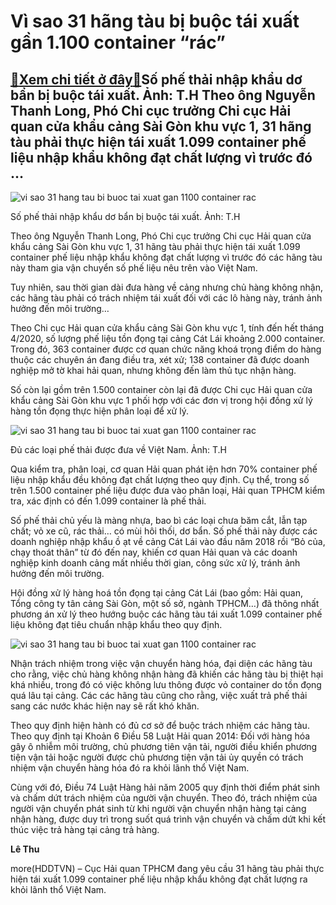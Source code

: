 Vì sao 31 hãng tàu bị buộc tái xuất gần 1.100 container “rác”
=============================================================

[:gift:Xem chi tiết ở đây:gift:](https://hddtvn.com/vi-sao-31-hang-tau-bi-buoc-tai-xuat-gan-1-100-container-rac/)Số phế thải nhập khẩu dơ bẩn bị buộc tái xuất. Ảnh: T.H Theo ông Nguyễn Thanh Long, Phó Chi cục trưởng Chi cục Hải quan cửa khẩu cảng Sài Gòn khu vực 1, 31 hãng tàu phải thực hiện tái xuất 1.099 container phế liệu nhập khẩu không đạt chất lượng vì trước đó …
------------------------------------------------------------------------------------------------------------------------------------------------------------------------------------------------------------------------------------------------------------------





![vi sao 31 hang tau bi buoc tai xuat gan 1100 container rac](https://haiquanonline.com.vn/stores/news_dataimages/hoalt/062020/11/07/in_article/5047_phe_thai_2.jpg?rt=20200611083641 "Vì sao 31 hãng tàu bị buộc tái xuất gần 1.100 container “rác”")


Số phế thải nhập khẩu dơ bẩn bị buộc tái xuất. Ảnh: T.H



Theo ông Nguyễn Thanh Long, Phó Chi cục trưởng Chi cục Hải quan cửa khẩu cảng Sài Gòn khu vực 1, 31 hãng tàu phải thực hiện tái xuất 1.099 container phế liệu nhập khẩu không đạt chất lượng vì trước đó các hãng tàu này tham gia vận chuyển số phế liệu nêu trên vào Việt Nam.


Tuy nhiên, sau thời gian dài đưa hàng về cảng nhưng chủ hàng không nhận, các hãng tàu phải có trách nhiệm tái xuất đối với các lô hàng này, tránh ảnh hưởng đến môi trường…


Theo Chi cục Hải quan cửa khẩu cảng Sài Gòn khu vực 1, tính đến hết tháng 4/2020, số lượng phế liệu tồn đọng tại cảng Cát Lái khoảng 2.000 container. Trong đó, 363 container được cơ quan chức năng khoá trọng điểm do hàng thuộc các chuyên án đang điều tra, xét xử; 138 container đã được doanh nghiệp mở tờ khai hải quan, nhưng không đến làm thủ tục nhận hàng.


Số còn lại gồm trên 1.500 container còn lại đã được Chi cục Hải quan cửa khẩu cảng Sài Gòn khu vực 1 phối hợp với các đơn vị trong hội đồng xử lý hàng tồn đọng thực hiện phân loại để xử lý.





![vi sao 31 hang tau bi buoc tai xuat gan 1100 container rac](https://haiquanonline.com.vn/stores/news_dataimages/hoalt/062020/11/07/in_article/5044_phe_thai_3.jpg?rt=20200611083641 "Vì sao 31 hãng tàu bị buộc tái xuất gần 1.100 container “rác”")


Đủ các loại phế thải được đưa về Việt Nam. Ảnh: T.H



Qua kiểm tra, phân loại, cơ quan Hải quan phát iện hơn 70% container phế liệu nhập khẩu đều không đạt chất lượng theo quy định. Cụ thể, trong số trên 1.500 container phế liệu được đưa vào phân loại, Hải quan TPHCM kiểm tra, xác định có đến 1.099 container là phế thải.


Số phế thải chủ yếu là màng nhựa, bao bì các loại chưa băm cắt, lẫn tạp chất; vỏ xe cũ, rác thải… có mùi hôi thối, dơ bẩn. Số phế thải này được các doanh nghiệp nhập khẩu ồ ạt về cảng Cát Lái vào đầu năm 2018 rồi “Bỏ của, chạy thoát thân” từ đó đến nay, khiến cơ quan Hải quan và các doanh nghiệp kinh doanh cảng mất nhiều thời gian, công sức xử lý, tránh ảnh hưởng đến môi trường.


Hội đồng xử lý hàng hoá tồn đọng tại cảng Cát Lái (bao gồm: Hải quan, Tổng công ty tân cảng Sài Gòn, một số sở, ngành TPHCM…) đã thông nhất phương án xử lý theo hướng buộc các hãng tàu tái xuất 1.099 container phế liệu không đạt tiêu chuẩn nhập khẩu theo quy định.





![vi sao 31 hang tau bi buoc tai xuat gan 1100 container rac](https://haiquanonline.com.vn/stores/news_dataimages/hoalt/062020/11/07/in_article/5051_phe_thai.jpg?rt=20200611083641 "Vì sao 31 hãng tàu bị buộc tái xuất gần 1.100 container “rác”")



Nhận trách nhiệm trong việc vận chuyển hàng hóa, đại diện các hãng tàu cho rằng, việc chủ hàng không nhận hàng đã khiến các hãng tàu bị thiệt hại khá nhiều, trong đó có việc không lưu thông được vỏ container do tồn đọng quá lâu tại cảng. Các các hãng tàu cũng cho rằng, việc xuất trả phế thải sang các nước khác hiện nay sẽ rất khó khăn.






Theo quy định hiện hành có đủ cơ sở để buộc trách nhiệm các hãng tàu. Theo quy định tại Khoản 6 Điều 58 Luật Hải quan 2014: Đối với hàng hóa gây ô nhiễm môi trường, chủ phương tiên vận tải, người điều khiển phương tiện vận tải hoặc người được chủ phương tiện vận tải ủy quyền có trách nhiệm vận chuyển hàng hóa đó ra khỏi lãnh thổ Việt Nam.


Cùng với đó, Điều 74 Luật Hàng hải năm 2005 quy định thời điểm phát sinh và chấm dứt trách nhiệm của người vận chuyển. Theo đó, trách nhiệm của người vận chuyển phát sinh từ khi người vận chuyển nhận hàng tại cảng nhận hàng, được duy trì trong suốt quá trình vận chuyển và chấm dứt khi kết thúc việc trả hàng tại cảng trả hàng.







**Lê Thu**



more(HDDTVN) – Cục Hải quan TPHCM đang yêu cầu 31 hãng tàu phải thực hiện tái xuất 1.099 container phế liệu nhập khẩu không đạt chất lượng ra khỏi lãnh thổ Việt Nam.

